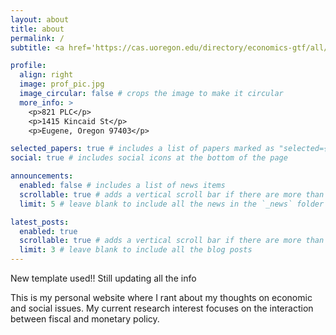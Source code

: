 ```yaml
---
layout: about
title: about
permalink: /
subtitle: <a href='https://cas.uoregon.edu/directory/economics-gtf/all/hxin'>University of Oregon</a>. Prince Lucien Campbell Hall (PLC) 821

profile:
  align: right
  image: prof_pic.jpg
  image_circular: false # crops the image to make it circular
  more_info: >
    <p>821 PLC</p>
    <p>1415 Kincaid St</p>
    <p>Eugene, Oregon 97403</p>

selected_papers: true # includes a list of papers marked as "selected={true}"
social: true # includes social icons at the bottom of the page

announcements:
  enabled: false # includes a list of news items
  scrollable: true # adds a vertical scroll bar if there are more than 3 news items
  limit: 5 # leave blank to include all the news in the `_news` folder

latest_posts:
  enabled: true
  scrollable: true # adds a vertical scroll bar if there are more than 3 new posts items
  limit: 3 # leave blank to include all the blog posts
---
```


New template used!! Still updating all the info

This is my personal website where I rant about my thoughts on economic and social issues.
My current research interest focuses on the interaction between fiscal and monetary policy.
